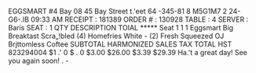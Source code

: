 EGGSMART #4 Bay 08 45 Bay Street t.'eet 64 -345-81 8 M5G1M7 2 24-G6-.lB 09:33 AM RECEIPT : 181389 ORDER # : 130928 TABLE : 4 SERVER : Baris SEAT : 1 QTY DESCRIPTION TOIAL ***** Seat 1 1 1 Eggsmart Big Breaktast Scra„!bled (4) Homefries White - (2) Fresh Squeezed OJ Brjttomless Coftee SUBTOTAL HARMONIZED SALES TAX TOTAL HST 823294004 $1 .' 0 $ . 0 $3.00 $26.00 $3.39 $29.39 Ha.'t a great day! See you again soon! . -